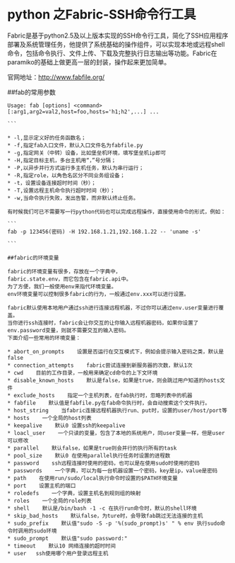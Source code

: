  # python 之Fabric-SSH命令行工具


Fabric是基于python2.5及以上版本实现的SSH命令行工具，简化了SSH应用程序部署及系统管理任务，他提供了系统基础的操作组件，可以实现本地或远程shell命令，包括命令执行、文件上传、下载及完整执行日志输出等功能。Fabric在paramiko的基础上做更高一层的封装，操作起来更加简单。

官网地址：http://www.fabfile.org/

##fab的常用参数
``````
Usage: fab [options] <command>[:arg1,arg2=val2,host=foo,hosts='h1;h2',...] ...

```

* -l,显示定义好的任务函数名；
* -f,指定fab入口文件，默认入口文件名为fabfile.py
* -g,指定网关（中转）设备，比如堡垒机环境，填写堡垒机ip即可
* -H,指定目标主机，多台主机用“，”号分隔；
* -P,以异步并行方式运行多主机任务，默认为串行运行；
* -R,指定role，以角色名区分不同业务组设备；
* -t，设置设备连接超时时间（秒）；
* -T,设置远程主机命令执行超时时间（秒）；
* -w,当命令执行失败，发出告警，而非默认终止任务。

有时候我们可已不需要写一行python代码也可以完成远程操作，直接使用命令的形式，例如：

```
fab -p 123456(密码) -H 192.168.1.21,192.168.1.22 -- 'uname -s'

```

##fabric的环境变量

fabric的环境变量有很多，存放在一个字典中，
fabric.state.env，而它包含在fabric.api中。
为了方便，我们一般使用env来指代环境变量。
env环境变量可以控制很多fabric的行为，一般通过env.xxx可以进行设置。
 
fabric默认使用本地用户通过ssh进行连接远程机器，不过你可以通过env.user变量进行覆盖。
当你进行ssh连接时，fabric会让你交互的让你输入远程机器密码，如果你设置了env.password变量，则就不需要交互的输入密码。
下面介绍一些常用的环境变量：

* abort_on_prompts    设置是否运行在交互模式下，例如会提示输入密码之类，默认是false
* connection_attempts    fabric尝试连接到新服务器的次数，默认1次
* cwd    目前的工作目录，一般用来确定cd命令的上下文环境
* disable_known_hosts    默认是false，如果是true，则会跳过用户知道的hosts文件
* exclude_hosts    指定一个主机列表，在fab执行时，忽略列表中的机器
* fabfile    默认值是fabfile.py在fab命令执行时，会自动搜索这个文件执行。
* host_string    当fabric连接远程机器执行run、put时，设置的user/host/port等
* hosts    一个全局的host列表
* keepalive    默认0 设置ssh的keepalive
* loacl_user    一个只读的变量，包含了本地的系统用户，同user变量一样，但是user可以修改
* parallel    默认false，如果是true则会并行的执行所有的task
* pool_size    默认0 在使用parallel执行任务时设置的进程数
* password    ssh远程连接时使用的密码，也可以是在使用sudo时使用的密码
* passwords    一个字典，可以为每一台机器设置一个密码，key是ip，value是密码
* path    在使用run/sudo/local执行命令时设置的$PATH环境变量
* port    设置主机的端口
* roledefs    一个字典，设置主机名到规则组的映射
* roles    一个全局的role列表
* shell    默认是/bin/bash -1 -c 在执行run命令时，默认的shell环境
* skip_bad_hosts    默认false，为ture时，会导致fab跳过无法连接的主机
* sudo_prefix    默认值"sudo -S -p '%(sudo_prompt)s' " % env 执行sudo命令时调用的sudo环境
* sudo_prompt    默认值"sudo password:"
* timeout    默认10 网络连接的超时时间
* user   ssh使用哪个用户登录远程主机
